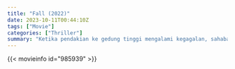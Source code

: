 ```yaml
---
title: "Fall (2022)"
date: 2023-10-11T00:44:10Z
tags: ["Movie"]
categories: ["Thriller"]
summary: "Ketika pendakian ke gedung tinggi mengalami kegagalan, sahabat Becky dan Hunter terjebak di puncak menara TV setinggi 2.000 kaki."
---
```


  <mux-player stream-type="on-demand"
  src="https://kp3d-my.sharepoint.com/personal/ryoo_kp3d_onmicrosoft_com/_layouts/15/download.aspx?share=Eb8AP79iNohMghakFfGR4aIBwwtfTNDaUQOcg4DKX5G2kA" metadata-video-title="Fall (2022)" prefer-playback="mse" controls>
 
  </mux-player>
  

{{< movieinfo id="985939" >}}

  <script src="https://cdn.jsdelivr.net/npm/@mux/mux-player"></script>
  
   <script type="application/ld+json">
 {
  "@context": "https://schema.org/",
  "@type": "VideoObject",
  "name": "Fall",
  "contentUrl": "https://stream.mux.com/4hSrSw1tUrpnz4mLX6LfMpvGSnP027T02een1CD11U00FE.m3u8",
  "thumbnailUrl": "https://www.themoviedb.org/t/p/original/uH57aoFjziogfgfH1ILVoGmZbAF.jpg?width=314&fit_mode=preserve&time=25",
  "uploadDate": "2023-10-11T00:44:10Z",
}

</script>